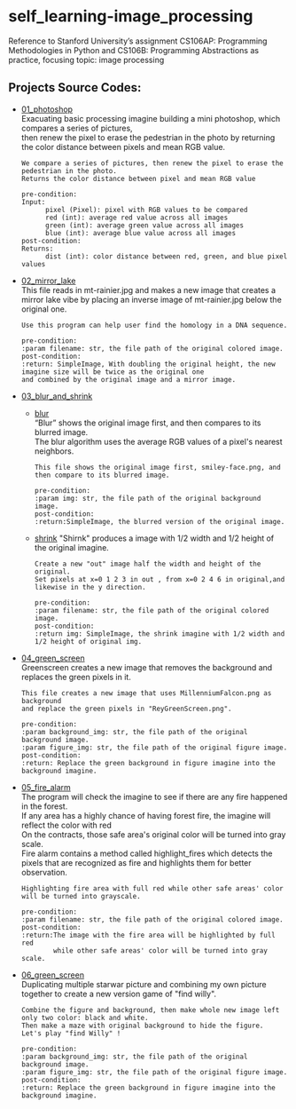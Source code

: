# self_learning-image_processing
Reference to Stanford University’s assignment CS106AP: Programming Methodologies in Python and CS106B: Programming Abstractions as practice, focusing topic:  image processing
## Projects Source Codes:
* [01_photoshop](https://github.com/An022/self_learning-image_processing/edit/main/01_photoshop/stanCodoshop.py)\
  Exacuating basic processing imagine building a mini photoshop, which compares a series of pictures,\
  then renew the pixel to erase the pedestrian in the photo by returning the color distance between pixels and mean RGB value.

  ```
  We compare a series of pictures, then renew the pixel to erase the pedestrian in the photo.
  Returns the color distance between pixel and mean RGB value
  
  pre-condition:
  Input:
        pixel (Pixel): pixel with RGB values to be compared
        red (int): average red value across all images
        green (int): average green value across all images
        blue (int): average blue value across all images
  post-condition: 
  Returns:
        dist (int): color distance between red, green, and blue pixel values
  ```
* [02_mirror_lake](https://github.com/An022/self_learning-image_processing/blob/main/02_mirror_lake/mirror_lake.py)\
  This file reads in mt-rainier.jpg and makes a new image that creates a mirror lake vibe by placing an inverse image of mt-rainier.jpg below the original one.
  
  ```
  Use this program can help user find the homology in a DNA sequence.
  
  pre-condition: 
  :param filename: str, the file path of the original colored image.
  post-condition: 
  :return: SimpleImage, With doubling the original height, the new imagine size will be twice as the original one
  and combined by the original image and a mirror image.
  ```
* [03_blur_and_shrink](https://github.com/An022/self_learning-image_processing/tree/main/03_blur_and_shrink)
  * [blur](https://github.com/An022/self_learning-image_processing/blob/main/03_blur_and_shrink/blur.py)\
    “Blur” shows the original image first, and then compares to its blurred image.\
    The blur algorithm uses the average RGB values of a pixel's nearest neighbors.

    ```
    This file shows the original image first, smiley-face.png, and then compare to its blurred image. 

    pre-condition: 
    :param img: str, the file path of the original background image.
    post-condition: 
    :return:SimpleImage, the blurred version of the original image.
    ```
  * [shrink](https://github.com/An022/self_learning-image_processing/blob/main/03_blur_and_shrink/shrink.py)
    "Shirnk" produces a image with 1/2 width and 1/2 height of the original imagine.

    ```
    Create a new "out" image half the width and height of the original.
    Set pixels at x=0 1 2 3 in out , from x=0 2 4 6 in original,and likewise in the y direction.

    pre-condition: 
    :param filename: str, the file path of the original colored image.
    post-condition:
    :return img: SimpleImage, the shrink imagine with 1/2 width and 1/2 height of original img.
    ```
* [04_green_screen](https://github.com/An022/self_learning-image_processing/blob/main/04_green_screen/green_screen.py)\
  Greenscreen creates a new image that removes the background and replaces the green pixels in it.

  ```
  This file creates a new image that uses MillenniumFalcon.png as background
  and replace the green pixels in "ReyGreenScreen.png".
  
  pre-condition:
  :param background_img: str, the file path of the original background image.
  :param figure_img: str, the file path of the original figure image.
  post-condition:
  :return: Replace the green background in figure imagine into the background imagine.
  ```
* [05_fire_alarm](https://github.com/An022/self_learning-image_processing/blob/main/05_fire_alarm/fire_alarm.py)\
  The program will check the imagine to see if there are any fire happened in the forest.\
  If any area has a highly chance of having forest fire, the imagine will reflect the color with red\
  On the contracts, those safe area's original color will be turned into gray scale.\
  Fire alarm contains a method called highlight_fires which detects the pixels that are recognized as fire and highlights them for better observation.

  ```
  Highlighting fire area with full red while other safe areas' color will be turned into grayscale.
  
  pre-condition:
  :param filename: str, the file path of the original colored image.
  post-condition:
  :return:The image with the fire area will be highlighted by full red 
          while other safe areas' color will be turned into gray scale.
  ```
* [06_green_screen](https://github.com/An022/self_learning-image_processing/blob/main/06_find_willy/find_willy.py)\
  Duplicating multiple starwar picture and combining my own picture together to create a new version game of "find willy".

  ```
  Combine the figure and background, then make whole new image left only two color: black and white.
  Then make a maze with original background to hide the figure.
  Let's play "find Willy" !
  
  pre-condition:
  :param background_img: str, the file path of the original background image.
  :param figure_img: str, the file path of the original figure image.
  post-condition:
  :return: Replace the green background in figure imagine into the background imagine.
  ```
  
